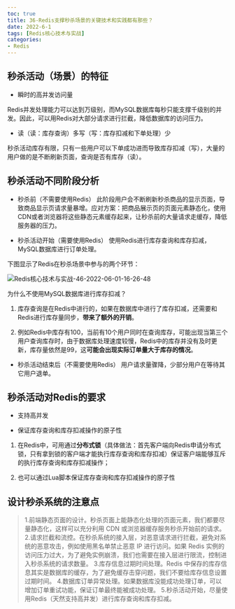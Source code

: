 ```yaml
---
toc: true
title: 36-Redis支撑秒杀场景的关键技术和实践都有那些？
date: 2022-6-1
tags: [Redis核心技术与实战]
categories:
- Redis
---
```


## 秒杀活动（场景）的特征

- 瞬时的高并发访问量

Redis并发处理能力可以达到万级别，而MySQL数据库每秒只能支撑千级别的并发。因此，可以用Redis对大部分请求进行拦截，降低数据库的访问压力。

- 读（读：库存查询）多写（写：库存扣减和下单处理）少

秒杀活动库存有限，只有一些用户可以下单成功进而导致库存扣减（写），大量的用户做的是不断刷新页面，查询是否有库存（读）。

## 秒杀活动不同阶段分析

- 秒杀前（不需要使用Redis）
此阶段用户会不断刷新秒杀商品的显示页面，导致商品显示页请求量暴增。应对方案：把商品展示页的页面元素静态化，使用CDN或者浏览器将这些静态元素缓存起来，让秒杀前的大量请求走缓存，降低服务器的压力。

- 秒杀活动开始（需要使用Redis）
使用Redis进行库存查询和库存扣减，MySQL数据库进行订单处理。

下图显示了Redis在秒杀场景中参与的两个环节：

![Redis核心技术与实战-46-2022-06-01-16-26-48](https://images-1309978559.cos.ap-chengdu.myqcloud.com/blogimages/Redis核心技术与实战-46-2022-06-01-16-26-48.png)

为什么不使用MySQL数据库进行库存扣减？

1. 库存查询是在Redis中进行的，如果在数据库中进行了库存扣减，还需要和Redis进行库存量同步，**带来了额外的开销**。

2. 例如Redis中库存有100，当前有10个用户同时在查询库存，可能出现当第三个用户查询库存时，由于数据库处理速度较慢，Redis中的库存并没有及时更新，库存量依然是99，这**可能会出现实际订单量大于库存的情况**。

- 秒杀活动结束后（不需要使用Redis）
用户请求量骤降，少部分用户在等待其它用户退单。

## 秒杀活动对Redis的要求

- 支持高并发

- 保证库存查询和库存扣减操作的原子性

1. 在Redis中，可用通过**分布式锁**（具体做法：首先客户端向Redis申请分布式锁，只有拿到锁的客户端才能执行库存查询和库存扣减）保证客户端能够互斥的执行库存查询和库存扣减操作；

2. 也可以通过Lua脚本保证库存查询和库存扣减操作的原子性

## 设计秒杀系统的注意点

> 1.前端静态页面的设计。秒杀页面上能静态化处理的页面元素，我们都要尽量静态化，这样可以充分利用 CDN 或浏览器缓存服务秒杀开始前的请求。
> 2.请求拦截和流控。在秒杀系统的接入层，对恶意请求进行拦截，避免对系统的恶意攻击，例如使用黑名单禁止恶意 IP 进行访问。如果 Redis 实例的访问压力过大，为了避免实例崩溃，我们也需要在接入层进行限流，控制进入秒杀系统的请求数量。
> 3.库存信息过期时间处理。Redis 中保存的库存信息其实是数据库的缓存，为了避免缓存击穿问题，我们不要给库存信息设置过期时间。
> 4.数据库订单异常处理。如果数据库没能成功处理订单，可以增加订单重试功能，保证订单最终能被成功处理。
> 5.秒杀活动开始，尽量使用Redis（天然支持高并发）进行库存查询和库存扣减。
